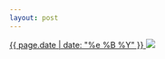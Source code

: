 ```yaml
---
layout: post
---
```


<p>
  <a href="/41">
    <time>{{ page.date | date: "%e %B %Y" }}</time>
    <img src="{{ site.assets_url }}/41.jpg">
  </a>
  
</p>
